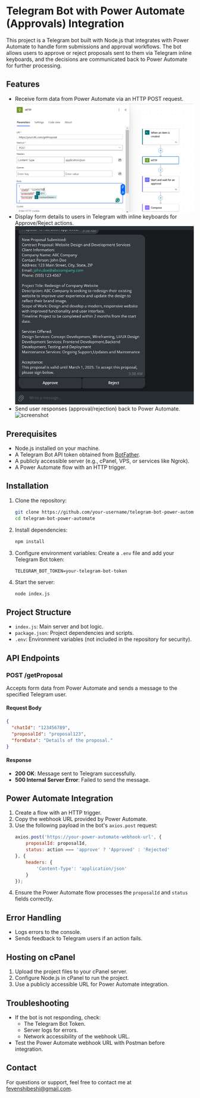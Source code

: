 # Telegram Bot with Power Automate (Approvals) Integration

This project is a Telegram bot built with Node.js that integrates with Power Automate to handle form submissions and approval workflows. The bot allows users to approve or reject proposals sent to them via Telegram inline keyboards, and the decisions are communicated back to Power Automate for further processing.

## Features
- Receive form data from Power Automate via an HTTP POST request.
  ![screenshot](./Images/getFormDetails.png)
- Display form details to users in Telegram with inline keyboards for Approve/Reject actions.
  ![screenshot](./Images/image.png)
- Send user responses (approval/rejection) back to Power Automate.
  ![screenshot](./Images/Screenshot!.png)


## Prerequisites
- Node.js installed on your machine.
- A Telegram Bot API token obtained from [BotFather](https://core.telegram.org/bots#botfather).
- A publicly accessible server (e.g., cPanel, VPS, or services like Ngrok).
- A Power Automate flow with an HTTP trigger.

## Installation

1. Clone the repository:
   ```bash
   git clone https://github.com/your-username/telegram-bot-power-automate.git
   cd telegram-bot-power-automate
   ```

2. Install dependencies:
   ```bash
   npm install
   ```

3. Configure environment variables:
   Create a `.env` file and add your Telegram Bot token:
   ```env
   TELEGRAM_BOT_TOKEN=your-telegram-bot-token
   ```

4. Start the server:
   ```bash
   node index.js
   ```

## Project Structure
- `index.js`: Main server and bot logic.
- `package.json`: Project dependencies and scripts.
- `.env`: Environment variables (not included in the repository for security).

## API Endpoints

### POST /getProposal
Accepts form data from Power Automate and sends a message to the specified Telegram user.

#### Request Body
```json
{
  "chatId": "123456789",
  "proposalId": "proposal123",
  "formData": "Details of the proposal."
}
```

#### Response
- **200 OK**: Message sent to Telegram successfully.
- **500 Internal Server Error**: Failed to send the message.

## Power Automate Integration

1. Create a flow with an HTTP trigger.
2. Copy the webhook URL provided by Power Automate.
3. Use the following payload in the bot's `axios.post` request:
   ```javascript
   axios.post('https://your-power-automate-webhook-url', {
       proposalId: proposalId,
       status: action === 'approve' ? 'Approved' : 'Rejected'
   }, {
       headers: {
           'Content-Type': 'application/json'
       }
   });
   ```
4. Ensure the Power Automate flow processes the `proposalId` and `status` fields correctly.

## Error Handling
- Logs errors to the console.
- Sends feedback to Telegram users if an action fails.

## Hosting on cPanel
1. Upload the project files to your cPanel server.
2. Configure Node.js in cPanel to run the project.
3. Use a publicly accessible URL for Power Automate integration.

## Troubleshooting
- If the bot is not responding, check:
  - The Telegram Bot Token.
  - Server logs for errors.
  - Network accessibility of the webhook URL.
- Test the Power Automate webhook URL with Postman before integration.



## Contact
For questions or support, feel free to contact me at fevenshibeshi@gmail.com.

